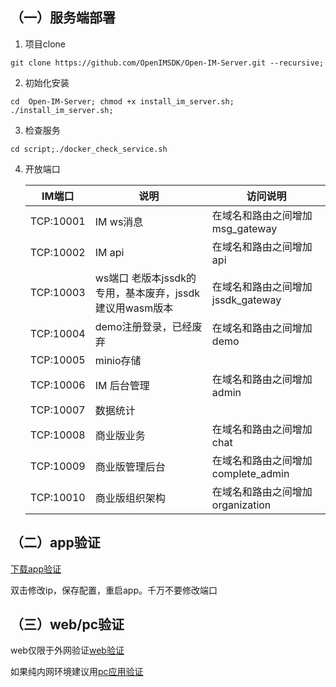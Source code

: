 ## （一）服务端部署

1. 项目clone

```
git clone https://github.com/OpenIMSDK/Open-IM-Server.git --recursive;
```

2. 初始化安装

```
cd  Open-IM-Server; chmod +x install_im_server.sh; ./install_im_server.sh;
```

3. 检查服务

```
cd script;./docker_check_service.sh
```

4. 开放端口

   | IM端口    | 说明                                                    | 访问说明                           |
   | --------- | ------------------------------------------------------- | ---------------------------------- |
   | TCP:10001 | IM ws消息                                               | 在域名和路由之间增加msg_gateway    |
   | TCP:10002 | IM api                                                  | 在域名和路由之间增加api            |
   | TCP:10003 | ws端口 老版本jssdk的专用，基本废弃，jssdk建议用wasm版本 | 在域名和路由之间增加jssdk_gateway  |
   | TCP:10004 | demo注册登录，已经废弃                                  | 在域名和路由之间增加demo           |
   | TCP:10005 | minio存储                                               |                                    |
   | TCP:10006 | IM 后台管理                                             | 在域名和路由之间增加admin          |
   | TCP:10007 | 数据统计                                                |                                    |
   | TCP:10008 | 商业版业务                                              | 在域名和路由之间增加chat           |
   | TCP:10009 | 商业版管理后台                                          | 在域名和路由之间增加complete_admin |
   | TCP:10010 | 商业版组织架构                                          | 在域名和路由之间增加organization   |

## （二）app验证

[下载app验证](https://doc.rentsoft.cn/#/v2/validation/app)

双击修改ip，保存配置，重启app。千万不要修改端口

## （三）web/pc验证

web仅限于外网验证[web验证](https://doc.rentsoft.cn/#/js_v2/sdk_integrate/development?id=%e5%9c%a8%e7%ba%bf%e6%b5%8b%e8%af%95)

如果纯内网环境建议用[pc应用验证](https://doc.rentsoft.cn/#/js_v2/sdk_integrate/development?id=electron%e5%ba%94%e7%94%a8%e4%b8%8b%e8%bd%bd)
